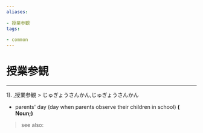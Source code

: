 ```yaml
---
aliases:
    
- 授業参観
tags:
    
- common
---
```


# 授業参観
---
1).
,授業参観 > じゅぎょうさんかん,じゅぎょうさんかん

- parents' day (day when parents observe their children in school)
**( Noun;)**
> see also: 
            
